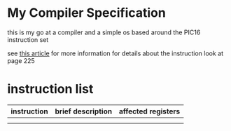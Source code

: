# My Compiler Specification

this is my go at a compiler and a simple os based around the PIC16 instruction set


see [this article](http://ww1.microchip.com/downloads/en/devicedoc/41291d.pdf) for more information
for details about the instruction look at page 225

# instruction list

| instruction | brief description | affected registers |
|---|---|---|
|  |  |  |
|  |  |  |
